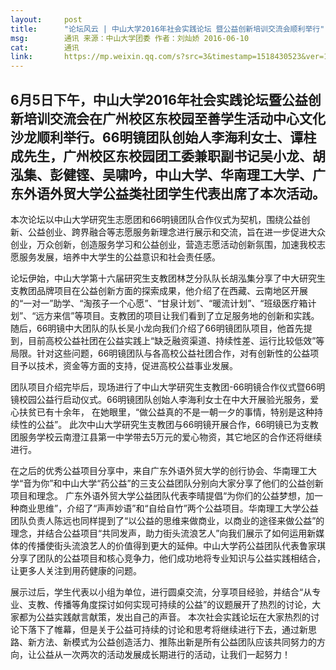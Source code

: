 ```yaml
---
layout:     post
title:      "论坛风云 | 中山大学2016年社会实践论坛 暨公益创新培训交流会顺利举行"
msg:		通讯 来源：中山大学团委 作者：刘灿娇 2016-06-10
cat:		通讯
link:		https://mp.weixin.qq.com/s?src=3&timestamp=1518430523&ver=1&signature=Vk6juadWwJATCxBQIxyWTvi3BP0CILWJ4SeZbiacpfhkQ-mkOrFgJBxrSSYvkQJc4F*XkO0EmhX9jozG64RRc2Sv0lWLc1UYSJXQRMUJgUPbF9FLdoofAj26yTwXH0xBMBgnZ2n9pqCg6wgB8mmxOS8klV*ZCiTOpqWeLRXNTOQ=
---
```

6月5日下午，中山大学2016年社会实践论坛暨公益创新培训交流会在广州校区东校园至善学生活动中心文化沙龙顺利举行。66明镜团队创始人李海利女士、谭柱成先生，广州校区东校园团工委兼职副书记吴小龙、胡泓集、彭健铿、吴啸吟，中山大学、华南理工大学、广东外语外贸大学公益类社团学生代表出席了本次活动。
---
本次论坛以中山大学研究生志愿团和66明镜团队合作仪式为契机，围绕公益创新、公益创业、跨界融合等志愿服务新理念进行展示和交流，旨在进一步促进大众创业，万众创新，创造服务学习和公益创业，营造志愿活动创新氛围，加速我校志愿服务发展，培养中大学生的公益意识和社会责任感。

论坛伊始，中山大学第十六届研究生支教团林芝分队队长胡泓集分享了中大研究生支教团品牌项目在公益创新方面的探索成果，他介绍了在西藏、云南地区开展的“一对一”助学、“淘孩子一个心愿”、“甘泉计划”、“暖流计划”、“班级医疗箱计划”、“远方来信”等项目。支教团的项目让我们看到了立足服务地的创新和实践。
随后，66明镜中大团队的队长吴小龙向我们介绍了66明镜团队项目，他首先提到，目前高校公益社团在公益实践上“缺乏融资渠道、持续性差、运行比较低效”等局限。针对这些问题，66明镜团队与各高校公益社团合作，对有创新性的公益项目予以技术，资金等方面的支持，促进高校公益事业发展。

团队项目介绍完毕后，现场进行了中山大学研究生支教团-66明镜合作仪式暨66明镜校园公益行启动仪式。66明镜团队创始人李海利女士在中大开展验光服务，爱心扶贫已有十余年， 在她眼里，“做公益真的不是一朝一夕的事情，特别是这种持续性的公益”。
此次中山大学研究生支教团与66明镜开展合作，66明镜已为支教团服务学校云南澄江县第一中学带去5万元的爱心物资，其它地区的合作还将继续进行。

在之后的优秀公益项目分享中，来自广东外语外贸大学的创行协会、华南理工大学“音为你”和中山大学“药公益”的三支公益团队分别向大家分享了他们的公益创新项目和理念。
广东外语外贸大学公益团队代表李晴提倡“为你们的公益梦想，加一种商业思维”，介绍了“声声妙语”和“自给自竹”两个公益项目。华南理工大学公益团队负责人陈远也同样提到了“以公益的思维来做商业，以商业的途径来做公益”的理念，并结合公益项目“共同发声，助力街头流浪艺人”向我们展示了如何运用新媒体的传播使街头流浪艺人的价值得到更大的延伸。中山大学药公益团队代表鲁家琪分享了团队的公益项目和核心竞争力，他们成功地将专业知识与公益实践相结合，让更多人关注到用药健康的问题。

展示过后，学生代表以小组为单位，进行圆桌交流，分享项目经验，并结合“从专业、支教、传播等角度探讨如何实现可持续的公益”的议题展开了热烈的讨论，大家都为公益实践献言献策，发出自己的声音。
本次社会实践论坛在大家热烈的讨论下落下了帷幕，但是关于公益可持续的讨论和思考将继续进行下去，通过新思路、新方法、新模式为公益创造活力、推陈出新是所有公益团队应该共同努力的方向，让公益从一次两次的活动发展成长期进行的活动，让我们一起努力！